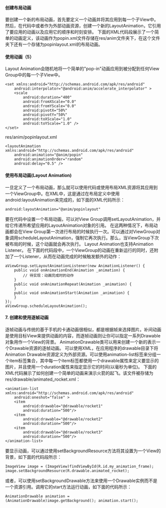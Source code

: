 #### 创建布局动画
要创建一个新的布局动画，首先要定义一个动画并将其应用到每一个子View中。然后，在代码中或者作为外部动画资源，创建一个新的LayoutAnimation，它引用了要应用的动画以及应用它的顺序和时刻安排。
下面的XML代码段展示了一个简单的动画定义，该动画作为popin.xml文件存储在res/anim文件夹下，在这个文件夹下还有一个存储为popinlayout.xml的布局动画。
#### 使用动画（5）
Layout Animation会随机地将一个简单的"pop-in"动画应用到被分配到任何View Group中的每一个子View中。
```  
<set xmlns:android="http://schemas.android.com/apk/res/android"
    android:interpolator="@android:anim/accelerate_interpolator" >
    <scale
        android:duration="400"
        android:fromXScale="0.0"
        android:fromYScale="0.0"
        android:pivotX="50%"
        android:pivotY="50%"
        android:toXScale="1.0"
        android:toYScale="1.0" />
</set> 
```
res/anim/popinlayout.xml 
```  
<layoutAnimation xmlns:android="http://schemas.android.com/apk/res/android"
    android:animation="@anim/popin"
    android:animationOrder="random"
    android:delay="0.5" />
```
#### 使用布局动画(Layout Animation)
一旦定义了一个布局动画，那么就可以使用代码或使用布局XML资源将其应用到一个ViewGroup中。在XML中，这是通过在布局定义中使用android:layoutAnimation来完成的，如下面的XML代码所示：
```  
android:layoutAnimation="@anim/popinlayout"
```
要在代码中设置一个布局动画，可以对View Group调用setLayoutAnimation，并给它传递所希望应用的LayoutAnimation对象的引用。
在这两种情况下，布局动画都会在View Group第一次进行布局的时候执行一次。可以通过对ViewGroup对象调用scheduleLayoutAnimation，强制它再次执行。那么，当ViewGroup下次被布局的时候，这个动画就会再次执行。
Layout Animation也支持Animation Listener。
在下面的代码段中，一个ViewGroup的动画在重新运行的同时，还附加了一个Listener，从而在动画完成的时候触发额外的动作：
```  
aViewGroup.setLayoutAnimationListener(new AnimationListener() {
	public void onAnimationEnd(Animation _animation) {
		// 待实现：动画完成时的动作
	}
	public void onAnimationRepeat(Animation _animation) {
	}
	public void onAnimationStart(Animation _animation) {
	}
});
aViewGroup.scheduleLayoutAnimation();
```
#### 7. 创建和使用逐帧动画
逐帧动画与传统的基于手机的卡通动画很相似，都是根据帧来选择图片。补间动画是使用目标View来提供动画的内容，而逐帧动画则让你可以指定一系列Drawable对象用作一个View的背景。
AnimationDrawable类可以用来创建一个新的表示一个Drawable资源的逐帧动画。
可以使用XML，在应用程序的drawable目录下将Animation Drawable资源定义为外部资源。可以使用animation-list标签来分组一个item标签集合，其中每一个item标签都使用一个drawable属性来定义要显示的图片，并且使用一个duration属性来指定显示它的时间(以毫秒为单位)。
下面的XML代码展示了如何创建一个简单的动画来演示火箭的起飞。该文件被存储为res/drawable/animated_rocket.xml：
```  
<animation-list xmlns:android="http://schemas.android.com/apk/res/android"
    android:oneshot="false" >
    <item
        android:drawable="@drawable/rocket1"
        android:duration="500"/>
    <item
        android:drawable="@drawable/rocket2"
        android:duration="500"/>
    <item
        android:drawable="@drawable/rocket3"
        android:duration="500"/>
</animation-list>
```
要显示动画，可以通过使用setBackgroundResource方法将其设置为一个View的背景，如下面的代码段所示：
```  
ImageView image = (ImageView)findViewById(R.id.my_animation_frame); 
image.setBackgroundResource(R.drawable.animated_rocket);
```
或者，可以使用setBackgroundDrawable方法来使用一个Drawable实例而不是一个资源引用。调用它的start方法运行动画，如下面的代码所示：
```  
AnimationDrawable animation = (AnimationDrawable)image.getBackground(); animation.start();
```